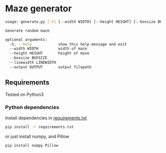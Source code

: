 # Maze generator

```sh
usage: generate.py [-h] [--width WIDTH] [--height HEIGHT] [--boxsize BOXSIZE] [--linewidth LINEWIDTH] [--output OUTPUT]

Generate random maze

optional arguments:
  -h, --help            show this help message and exit
  --width WIDTH         width of maze
  --height HEIGHT       height of maze
  --boxsize BOXSIZE
  --linewidth LINEWIDTH
  --output OUTPUT       output filepath
```

## Requirements

Tested on Python3

### Python dependencies

Install dependencies in [requirements.txt](./requirements.txt)

```sh
pip install -r requirements.txt
```

or just install numpy, and Pillow

```sh
pip install numpy Pillow
```
